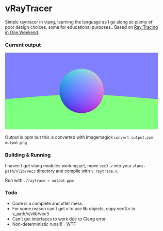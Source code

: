 # vRayTracer

Simple raytracer in [vlang](https://vlang.io), learning the language as I go along so plenty of poor design choices, some for educational purposes.. Based on [Ray Tracing in One Weekend](https://github.com/RayTracing/raytracinginoneweekend).

### Current output

![raytrace output](output.png)

Output is ppm but this is converted with imagemagick `convert output.ppm output.png`

### Building & Running

I haven't got vlang modules working yet, move `vec3.v` into your `vlang-path/vlib/vec3` directory and compile with `v raytrace.v`.

Run with `./raytrace > output.ppm`

### Todo

* Code is a complete and utter mess.
* For some reason can't get v to use lib objects, copy vec3.v to v_path/v/vlib/vec3
* Can't get interfaces to work due to Clang error
* Non-deterministic runs!!! - WTF
